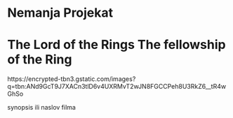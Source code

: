 # Nemanja Projekat
<!DOTYPE html>
<html>
<head>
<h1>The Lord of the Rings The fellowship of the Ring</h1>
</head>
<img>https://encrypted-tbn3.gstatic.com/images?q=tbn:ANd9GcT9J7XACn3tlD6v4UXRMvT2wJN8FGCCPeh8U3RkZ6__tR4wGhSo </img>

<body>
<p>synopsis ili naslov filma</p>
</body>

</html>
